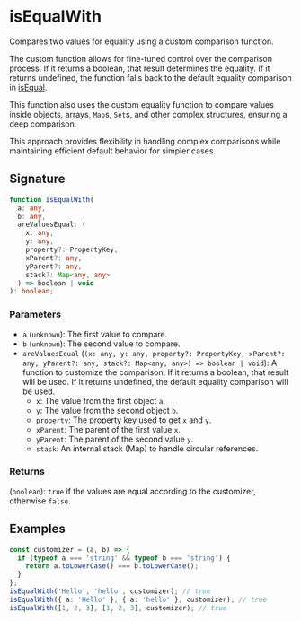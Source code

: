 # isEqualWith

Compares two values for equality using a custom comparison function.

The custom function allows for fine-tuned control over the comparison process. If it returns a boolean, that result determines the equality. If it returns undefined, the function falls back to the default equality comparison in [isEqual](./isEqual.md).

This function also uses the custom equality function to compare values inside objects,
arrays, `Map`s, `Set`s, and other complex structures, ensuring a deep comparison.

This approach provides flexibility in handling complex comparisons while maintaining efficient default behavior for simpler cases.

## Signature

```typescript
function isEqualWith(
  a: any,
  b: any,
  areValuesEqual: (
    x: any,
    y: any,
    property?: PropertyKey,
    xParent?: any,
    yParent?: any,
    stack?: Map<any, any>
  ) => boolean | void
): boolean;
```

### Parameters

- `a` (`unknown`): The first value to compare.
- `b` (`unknown`): The second value to compare.
- `areValuesEqual` (`(x: any, y: any, property?: PropertyKey, xParent?: any, yParent?: any, stack?: Map<any, any>) => boolean | void`): A function to customize the comparison. If it returns a boolean, that result will be used. If it returns undefined,
  the default equality comparison will be used.
  - `x`: The value from the first object `a`.
  - `y`: The value from the second object `b`.
  - `property`: The property key used to get `x` and `y`.
  - `xParent`: The parent of the first value `x`.
  - `yParent`: The parent of the second value `y`.
  - `stack`: An internal stack (Map) to handle circular references.

### Returns

(`boolean`): `true` if the values are equal according to the customizer, otherwise `false`.

## Examples

```typescript
const customizer = (a, b) => {
  if (typeof a === 'string' && typeof b === 'string') {
    return a.toLowerCase() === b.toLowerCase();
  }
};
isEqualWith('Hello', 'hello', customizer); // true
isEqualWith({ a: 'Hello' }, { a: 'hello' }, customizer); // true
isEqualWith([1, 2, 3], [1, 2, 3], customizer); // true
```
